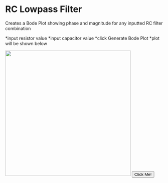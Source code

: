 # RC Lowpass Filter

Creates a Bode Plot showing phase and magnitude for any inputted RC filter combination

*input resistor value
*input capacitor value
*click Generate Bode Plot
*plot will be shown below

<!DOCTYPE html>
<html lang="en">
   <head>
      <meta charset="UTF-8">
   </head>
   <body>
      <img src="https://github.com/kenn0727/ee-microsims/blob/master/docs/sims/RC_Lowpass_filter/RC_Lowpass_filter.png" style:{ width="400"}>      
      <button type="button">Click Me!</button>
   </body>
</html>
